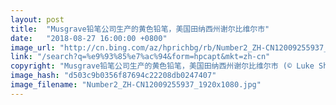 ```yaml
---
layout: post
title:  "Musgrave铅笔公司生产的黄色铅笔，美国田纳西州谢尔比维尔市"
date:   "2018-08-27 16:00:00 +0800"
image_url: "http://cn.bing.com/az/hprichbg/rb/Number2_ZH-CN12009255937_1920x1080.jpg"
link: "/search?q=%e9%93%85%e7%ac%94&form=hpcapt&mkt=zh-cn"
copyright: "Musgrave铅笔公司生产的黄色铅笔，美国田纳西州谢尔比维尔市 (© Luke Sharrett/Getty Images)"
image_hash: "d503c9b0356f87694c22208db0247407"
image_filename: "Number2_ZH-CN12009255937_1920x1080.jpg"
---
```

